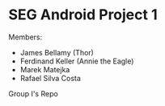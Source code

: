 SEG Android Project 1
=======================

Members:
- James Bellamy (Thor)
- Ferdinand Keller (Annie the Eagle)
- Marek Matejka
- Rafael Silva Costa

Group I's Repo

